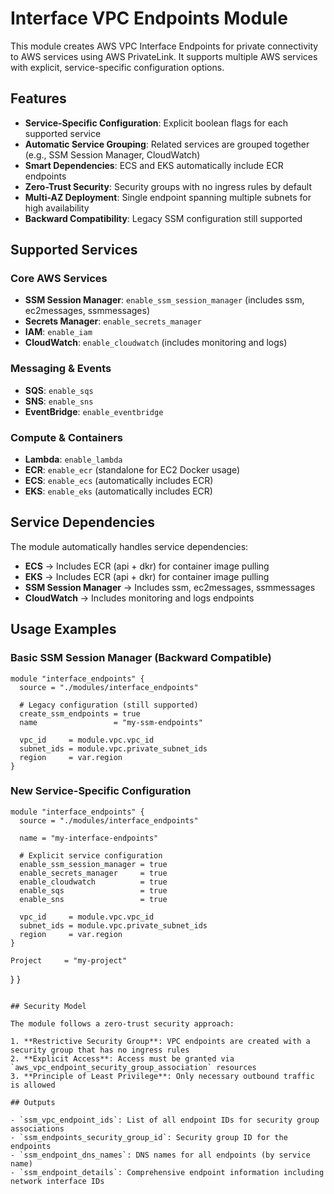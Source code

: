 # Interface VPC Endpoints Module

This module creates AWS VPC Interface Endpoints for private connectivity to AWS services using AWS PrivateLink. It supports multiple AWS services with explicit, service-specific configuration options.

## Features

- **Service-Specific Configuration**: Explicit boolean flags for each supported service
- **Automatic Service Grouping**: Related services are grouped together (e.g., SSM Session Manager, CloudWatch)
- **Smart Dependencies**: ECS and EKS automatically include ECR endpoints
- **Zero-Trust Security**: Security groups with no ingress rules by default
- **Multi-AZ Deployment**: Single endpoint spanning multiple subnets for high availability
- **Backward Compatibility**: Legacy SSM configuration still supported

## Supported Services

### Core AWS Services
- **SSM Session Manager**: `enable_ssm_session_manager` (includes ssm, ec2messages, ssmmessages)
- **Secrets Manager**: `enable_secrets_manager`
- **IAM**: `enable_iam`
- **CloudWatch**: `enable_cloudwatch` (includes monitoring and logs)

### Messaging & Events
- **SQS**: `enable_sqs`
- **SNS**: `enable_sns`
- **EventBridge**: `enable_eventbridge`

### Compute & Containers
- **Lambda**: `enable_lambda`
- **ECR**: `enable_ecr` (standalone for EC2 Docker usage)
- **ECS**: `enable_ecs` (automatically includes ECR)
- **EKS**: `enable_eks` (automatically includes ECR)

## Service Dependencies

The module automatically handles service dependencies:

- **ECS** → Includes ECR (api + dkr) for container image pulling
- **EKS** → Includes ECR (api + dkr) for container image pulling
- **SSM Session Manager** → Includes ssm, ec2messages, ssmmessages
- **CloudWatch** → Includes monitoring and logs endpoints

## Usage Examples

### Basic SSM Session Manager (Backward Compatible)
```hcl
module "interface_endpoints" {
  source = "./modules/interface_endpoints"

  # Legacy configuration (still supported)
  create_ssm_endpoints = true
  name                 = "my-ssm-endpoints"

  vpc_id     = module.vpc.vpc_id
  subnet_ids = module.vpc.private_subnet_ids
  region     = var.region
}
```

### New Service-Specific Configuration
```hcl
module "interface_endpoints" {
  source = "./modules/interface_endpoints"

  name = "my-interface-endpoints"

  # Explicit service configuration
  enable_ssm_session_manager = true
  enable_secrets_manager     = true
  enable_cloudwatch          = true
  enable_sqs                 = true
  enable_sns                 = true

  vpc_id     = module.vpc.vpc_id
  subnet_ids = module.vpc.private_subnet_ids
  region     = var.region
}
```
    Project     = "my-project"
  }
}
```

## Security Model

The module follows a zero-trust security approach:

1. **Restrictive Security Group**: VPC endpoints are created with a security group that has no ingress rules
2. **Explicit Access**: Access must be granted via `aws_vpc_endpoint_security_group_association` resources
3. **Principle of Least Privilege**: Only necessary outbound traffic is allowed

## Outputs

- `ssm_vpc_endpoint_ids`: List of all endpoint IDs for security group associations
- `ssm_endpoints_security_group_id`: Security group ID for the endpoints
- `ssm_endpoint_dns_names`: DNS names for all endpoints (by service name)
- `ssm_endpoint_details`: Comprehensive endpoint information including network interface IDs
